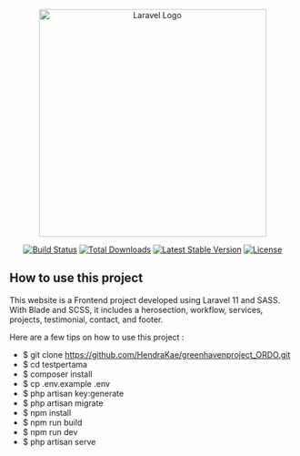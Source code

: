 <p align="center"><a href="https://laravel.com" target="_blank"><img src="https://raw.githubusercontent.com/laravel/art/master/logo-lockup/5%20SVG/2%20CMYK/1%20Full%20Color/laravel-logolockup-cmyk-red.svg" width="400" alt="Laravel Logo"></a></p>

<p align="center">
<a href="https://github.com/laravel/framework/actions"><img src="https://github.com/laravel/framework/workflows/tests/badge.svg" alt="Build Status"></a>
<a href="https://packagist.org/packages/laravel/framework"><img src="https://img.shields.io/packagist/dt/laravel/framework" alt="Total Downloads"></a>
<a href="https://packagist.org/packages/laravel/framework"><img src="https://img.shields.io/packagist/v/laravel/framework" alt="Latest Stable Version"></a>
<a href="https://packagist.org/packages/laravel/framework"><img src="https://img.shields.io/packagist/l/laravel/framework" alt="License"></a>
</p>

## How to use this project

This website is a Frontend project developed using Laravel 11 and SASS. With Blade and SCSS, it includes a herosection, workflow, services, projects, testimonial, contact, and footer.

Here are a few tips on how to use this project :

-   $ git clone https://github.com/HendraKae/greenhavenproject_ORDO.git
-   $ cd testpertama
-   $ composer install
-   $ cp .env.example .env
-   $ php artisan key:generate
-   $ php artisan migrate
-   $ npm install
-   $ npm run build
-   $ npm run dev
-   $ php artisan serve
